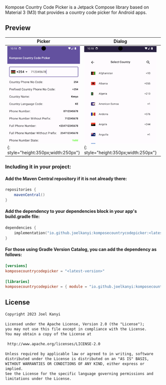 Kompose Country Code Picker is a Jetpack Compose library based on Material 3 (M3) that provides a
country code picker for Android apps.

## Preview

 Picker                                                           | Dialog                                                        | Picker Only                                                 
------------------------------------------------------------------|---------------------------------------------------------------|-------------------------------------------------------------
 ![](./assets/picker.png){: style="height:350px;width:250px"} |  ![](./assets/dialog.png){: style="height:350px;width:250px"} |  ![](./assets/picker-only.png){: style="height:350px;width:250px"}


### Including it in your project:

#### Add the Maven Central repository if it is not already there:
```gradle
repositories {
    mavenCentral()
}
```

#### Add the dependency to your dependencies block in your app's build.gradle file:
```kotlin
dependencies {
    implementation("io.github.joelkanyi:komposecountrycodepicker:<latest-version>")
}
```

#### For those using Gradle Version Catalog, you can add the dependency as follows:
```libs.version.toml
[versions]
komposecountrycodepicker = "<latest-version>"

[libraries]
komposecountrycodepicker = { module = "io.github.joelkanyi:komposecountrycodepicker", version.ref = "komposecountrycodepicker" }
```

## License

```
Copyright 2023 Joel Kanyi

Licensed under the Apache License, Version 2.0 (the "License");
you may not use this file except in compliance with the License.
You may obtain a copy of the License at

 http://www.apache.org/licenses/LICENSE-2.0

Unless required by applicable law or agreed to in writing, software
distributed under the License is distributed on an "AS IS" BASIS,
WITHOUT WARRANTIES OR CONDITIONS OF ANY KIND, either express or implied.
See the License for the specific language governing permissions and
limitations under the License.
```
